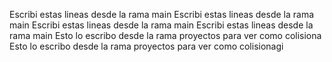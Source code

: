 Escribi estas lineas desde la rama main
Escribi estas lineas desde la rama main
Escribi estas lineas desde la rama main
Escribi estas lineas desde la rama main
Esto lo escribo desde la rama proyectos para ver como colisiona
Esto lo escribo desde la rama proyectos para ver como colisionagi